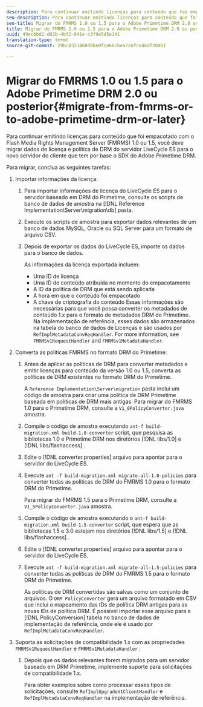 ```yaml
---
description: Para continuar emitindo licenças para conteúdo que foi empacotado com o Flash Media Rights Management Server (FMRMS) 1.0 ou 1.5, você deve migrar dados de licença e política de DRM do servidor LiveCycle ES para o novo servidor do cliente que tem por base o SDK do Adobe Primetime DRM.
seo-description: Para continuar emitindo licenças para conteúdo que foi empacotado com o Flash Media Rights Management Server (FMRMS) 1.0 ou 1.5, você deve migrar dados de licença e política de DRM do servidor LiveCycle ES para o novo servidor do cliente que tem por base o SDK do Adobe Primetime DRM.
seo-title: Migrar do FMRMS 1.0 ou 1.5 para o Adobe Primetime DRM 2.0 ou posterior
title: Migrar do FMRMS 1.0 ou 1.5 para o Adobe Primetime DRM 2.0 ou posterior
uuid: 49ecbbd2-d83b-4bf2-841e-c3f9e5d5e141
translation-type: tm+mt
source-git-commit: 29bc8323460d9be0fce66cbea7c6fce46df20d61

---
```



# Migrar do FMRMS 1.0 ou 1.5 para o Adobe Primetime DRM 2.0 ou posterior{#migrate-from-fmrms-or-to-adobe-primetime-drm-or-later}

Para continuar emitindo licenças para conteúdo que foi empacotado com o Flash Media Rights Management Server (FMRMS) 1.0 ou 1.5, você deve migrar dados de licença e política de DRM do servidor LiveCycle ES para o novo servidor do cliente que tem por base o SDK do Adobe Primetime DRM.

Para migrar, conclua as seguintes tarefas:

1. Importar informações da licença:

   1. Para importar informações de licença do LiveCycle ES para o servidor baseado em DRM do Primetime, consulte os scripts de banco de dados de amostra na [!DNL Reference Implementation\Server\migration\db] pasta.
   1. Execute os scripts de amostra para exportar dados relevantes de um banco de dados MySQL, Oracle ou SQL Server para um formato de arquivo CSV.
   1. Depois de exportar os dados do LiveCycle ES, importe os dados para o banco de dados.

      As informações da licença exportada incluem:

      * Uma ID de licença
      * Uma ID de conteúdo atribuída no momento do empacotamento
      * A ID da política de DRM que está sendo aplicada
      * A hora em que o conteúdo foi empacotado
      * A chave de criptografia do conteúdo
      Essas informações são necessárias para que você possa converter os metadados de conteúdo 1.x para o formato de metadados DRM do Primetime. Na implementação de referência, esses dados são armazenados na tabela do banco de dados de Licenças e são usados por `RefImplMetadataConvReqHandler`. For more information, see `FMRMSv1RequestHandler` and `FMRMSv1MetadataHandler`.


1. Converta as políticas FMRMS no formato DRM do Primetime:

   1. Antes de aplicar as políticas de DRM para converter metadados e emitir licenças para conteúdo da versão 1.0 ou 1.5, converta as políticas de DRM existentes no formato DRM do Primetime.

      A `Reference Implementation\Server\migration` pasta inclui um código de amostra para criar uma política de DRM Primetime baseada em políticas de DRM mais antigas. Para migrar do FMRMS 1.0 para o Primetime DRM, consulte a `V1_0PolicyConverter.java` amostra.
   1. Compile o código de amostra executando `ant-f build-migration.xml build-1.0-converter` script, que pesquisa as bibliotecas 1.0 e Primetime DRM nos diretórios [!DNL libs/1.0] e [!DNL libs/flashaccess] .

   1. Edite o [!DNL converter.properties] arquivo para apontar para o servidor do LiveCycle ES.
   1. Execute `ant -f build-migration.xml migrate-all-1.0-policies` para converter todas as políticas de DRM do FMRMS 1.0 para o formato DRM do Primetime.

      Para migrar do FMRMS 1.5 para o Primetime DRM, consulte a `V1_5PolicyConverter.java` amostra.

   1. Compile o código de amostra executando o `ant-f build-migration.xml build-1.5-converter` script, que espera que as bibliotecas 1.5 e 3.0 estejam nos diretórios [!DNL libs/1.5] e [!DNL libs/flashaccess] .

   1. Edite o [!DNL converter.properties] arquivo para apontar para o servidor do LiveCycle ES.
   1. Execute `ant -f build-migration.xml migrate-all-1.5-policies` para converter todas as políticas de DRM do FMRMS 1.5 para o formato DRM do Primetime.

      As políticas de DRM convertidas são salvas como um conjunto de arquivos. O `DRM PolicyConverter` gera um arquivo formatado em CSV que inclui o mapeamento das IDs de política DRM antigas para as novas IDs de política DRM. É possível importar esse arquivo para a [!DNL PolicyConversion] tabela no banco de dados de implementação de referência, onde ele é usado por `RefImplMetadataConvReqHandler`.

1. Suporta as solicitações de compatibilidade 1.x com as propriedades `FMRMSv1RequestHandler` e `FMRMSv1MetadataHandler` :

   1. Depois que os dados relevantes forem migrados para um servidor baseado em DRM Primetime, implemente suporte para solicitações de compatibilidade 1.x.

      Para obter exemplos sobre como processar esses tipos de solicitações, consulte `RefImplUpgradeV1ClientHandler` e `RefImplMetadataConvReqHandler` na implementação de referência.

